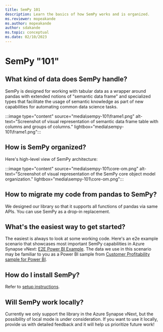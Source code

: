 ```yaml
---
title: SemPy 101
description: Learn the basics of how SemPy works and is organized.
ms.reviewer: mopeakande
ms.author: mopeakande
author: sdakande
ms.topic: conceptual
ms.date: 02/10/2023
---
```


# SemPy "101"

## What kind of data does SemPy handle?

SemPy is designed for working with tabular data as a wrapper around pandas with extended notions of "semantic data frame" and specialized types that facilitate the usage of semantic knowledge as part of new capabilities for automating common data science tasks.

:::image type="content" source="media\sempy-101\frame1.png" alt-text="Screenshot of visual representation of semantic data frame table with columns and groups of columns." lightbox="media\sempy-101\frame1.png":::

## How is SemPy organized?

Here's high-level view of SemPy architecture:

:::image type="content" source="media\sempy-101\core-om.png" alt-text="Screenshot of visual representation of the SemPy core object model organization." lightbox="media\sempy-101\core-om.png":::

## How to migrate my code from pandas to SemPy?

We designed our library so that it supports all functions of pandas via same APIs. You can use SemPy as a drop-in replacement.

## What's the easiest way to get started?

The easiest is always to look at some working code. Here's an e2e example scenario that showcases most important SemPy capabilities in Azure Synapse vNext: [E2E Power BI Example](https://enyaprod.azurewebsites.net/notebooks/synapse/e2e_powerbi_example.html). The data we use in this scenario may be familiar to you as a Power BI sample from [Customer Profitability sample for Power BI](/power-bi/create-reports/sample-customer-profitability).  

## How do I install SemPy?

Refer to [setup instructions](sempy-setup.md).

## Will SemPy work locally?

Currently we only support the library in the Azure Synapse vNext, but the possibility of local mode is under consideration. If you want to use it locally, provide us with detailed feedback and it will help us prioritize future work!
